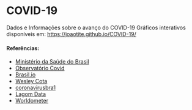 # COVID-19
Dados e Informações sobre o avanço do COVID-19
Gráficos interativos disponíveis em:
https://joaotite.github.io/COVID-19/

#### Referências: 
* [Ministério da Saúde do Brasil](http://covid.saude.gov.br) 
* [Observatório Covid](https://covid19br.github.io/)
* [Brasil.io](https://brasil.io/covid19/)
* [Wesley Cota](https://covid19br.wcota.me/)
* [coronavirusbra1](https://coronavirusbra1.github.io/)
* [Lagom Data](https://www.lagomdata.com.br/coronavirus)
* [Worldometer](https://www.worldometers.info/coronavirus/)
